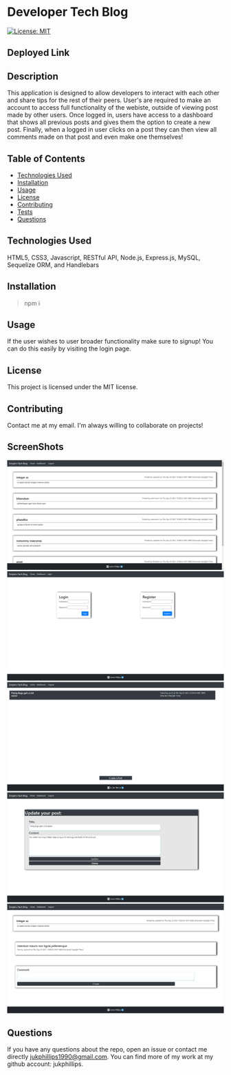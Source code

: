 # Developer Tech Blog

[![License: MIT](https://img.shields.io/badge/License-MIT-yellow.svg)](https://opensource.org/licenses/MIT)

## Deployed Link

## Description

This application is designed to allow developers to interact with each other and share tips for the rest of their peers. User's are required to make an account to access full functionality of the webiste, outside of viewing post made by other users. Once logged in, users have access to a dashboard that shows all previous posts and gives them the option to create a new post. Finally, when a logged in user clicks on a post they can then view all comments made on that post and even make one themselves!

## Table of Contents

- [Technologies Used](#Technologies)
- [Installation](#installation)
- [Usage](#usage)
- [License](#license)
- [Contributing](#contributing)
- [Tests](#tests)
- [Questions](#questions)

## Technologies Used

HTML5, CSS3, Javascript, RESTful API, Node.js, Express.js, MySQL, Sequelize ORM, and Handlebars

## Installation

> npm i

## Usage

If the user wishes to user broader functionality make sure to signup! You can do this easily by visiting the login page.

## License

This project is licensed under the MIT license.

## Contributing

Contact me at my email. I'm always willing to collaborate on projects!

## ScreenShots

![Homepage](public/Images/homepage.png)
![Login](public/Images/login.png)
![dashboard](public/Images/dashboard.png)
![Post](public/Images/updatepost.png)
![Comment](public/Images/comment.png)

## Questions

If you have any questions about the repo, open an issue or contact me directly jukphillips1990@gmail.com. You can find more of my work at my github account: jukphillips.
